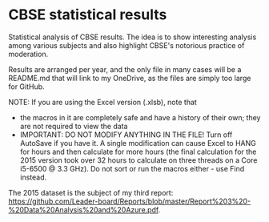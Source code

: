 # CBSE statistical results
Statistical analysis of CBSE results. The idea is to show interesting analysis among various subjects and also highlight CBSE's notorious practice of moderation.

Results are arranged per year, and the only file in many cases will be a README.md that will link to my OneDrive, as the files are simply too large for GitHub.

NOTE: If you are using the Excel version (.xlsb), note that

* the macros in it are completely safe and have a history of their own; they are not required to view the data
* IMPORTANT: DO NOT MODIFY ANYTHING IN THE FILE! Turn off AutoSave if you have it. A single modification can cause Excel to HANG for hours and then calculate for more hours (the final calculation for the 2015 version took over 32 hours to calculate on three threads on a Core i5-6500 @ 3.3 GHz). Do not sort or run the macros either - use Find instead.

The 2015 dataset is the subject of my third report: https://github.com/Leader-board/Reports/blob/master/Report%203%20-%20Data%20Analysis%20and%20Azure.pdf.
